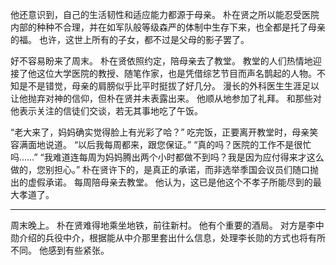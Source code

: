 他还意识到，自己的生活韧性和适应能力都源于母亲。
朴在贤之所以能忍受医院内部的种种不合理，并在如军队般等级森严的体制中生存下来，也全都是托了母亲的福。
也许，这世上所有的子女，都不过是父母的影子罢了。

好不容易盼来了周末。
朴在贤依照约定，陪母亲去了教堂。
教堂的人们热情地迎接了他这位大学医院的教授、随笔作家，也是凭借综艺节目而声名鹊起的人物。不知是不是错觉，母亲的肩膀似乎比平时挺拔了好几分。
漫长的外科医生生涯足以让他抛弃对神的信仰，但朴在贤并未表露出来。
他顺从地参加了礼拜。
和那些对他表示关注的信徒们交谈，若无其事地吃了午饭。

“老大来了，妈妈确实觉得脸上有光彩了哈？”
吃完饭，正要离开教堂时，母亲笑容满面地说道。
“以后我每周都来，跟您保证。”
“真的吗？医院的工作不是很忙吗……”
“我难道连每周为妈妈腾出两个小时都做不到吗？我是因为应付得来才这么做的，您别担心。”
朴在贤许下的，是真正的承诺，而非选举季国会议员们随口抛出的虚假承诺。
每周陪母亲去教堂。
他认为，这已是他这个不孝子所能尽到的最大孝道了。

* * *

周末晚上。
朴在贤难得地乘坐地铁，前往新村。
他有个重要的酒局。
对方是李中勋介绍的兵役中介，根据能从中介那里套出什么信息，处理李长勋的方式也将有所不同。
他感到有些紧张。